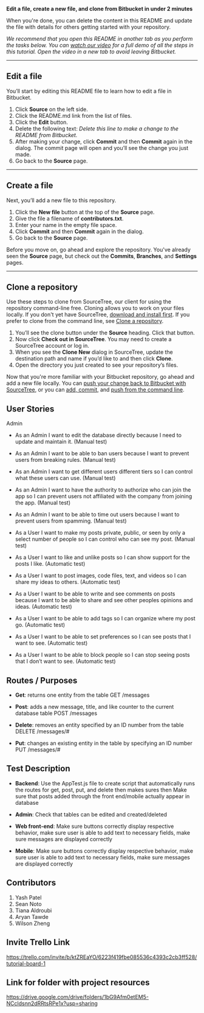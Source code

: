 **Edit a file, create a new file, and clone from Bitbucket in under 2 minutes**

When you're done, you can delete the content in this README and update the file with details for others getting started with your repository.

*We recommend that you open this README in another tab as you perform the tasks below. You can [watch our video](https://youtu.be/0ocf7u76WSo) for a full demo of all the steps in this tutorial. Open the video in a new tab to avoid leaving Bitbucket.*

---

## Edit a file

You’ll start by editing this README file to learn how to edit a file in Bitbucket.

1. Click **Source** on the left side.
2. Click the README.md link from the list of files.
3. Click the **Edit** button.
4. Delete the following text: *Delete this line to make a change to the README from Bitbucket.*
5. After making your change, click **Commit** and then **Commit** again in the dialog. The commit page will open and you’ll see the change you just made.
6. Go back to the **Source** page.

---

## Create a file

Next, you’ll add a new file to this repository.

1. Click the **New file** button at the top of the **Source** page.
2. Give the file a filename of **contributors.txt**.
3. Enter your name in the empty file space.
4. Click **Commit** and then **Commit** again in the dialog.
5. Go back to the **Source** page.

Before you move on, go ahead and explore the repository. You've already seen the **Source** page, but check out the **Commits**, **Branches**, and **Settings** pages.

---

## Clone a repository

Use these steps to clone from SourceTree, our client for using the repository command-line free. Cloning allows you to work on your files locally. If you don't yet have SourceTree, [download and install first](https://www.sourcetreeapp.com/). If you prefer to clone from the command line, see [Clone a repository](https://confluence.atlassian.com/x/4whODQ).

1. You’ll see the clone button under the **Source** heading. Click that button.
2. Now click **Check out in SourceTree**. You may need to create a SourceTree account or log in.
3. When you see the **Clone New** dialog in SourceTree, update the destination path and name if you’d like to and then click **Clone**.
4. Open the directory you just created to see your repository’s files.

Now that you're more familiar with your Bitbucket repository, go ahead and add a new file locally. You can [push your change back to Bitbucket with SourceTree](https://confluence.atlassian.com/x/iqyBMg), or you can [add, commit,](https://confluence.atlassian.com/x/8QhODQ) and [push from the command line](https://confluence.atlassian.com/x/NQ0zDQ).
## User Stories

Admin
- As an Admin I want to edit the database directly because I need to update and maintain it. (Manual test)

- As an Admin I want to be able to ban users because I want to prevent users from breaking rules. (Manual test)

- As an Admin I want to get different users different tiers so I can control what these users can use. (Manual test)

- As an Admin I want to have the authority to authorize who can join the app so I can prevent users not affiliated with the company from joining the app. (Manual test)

- As an Admin I want to be able to time out users because I want to prevent users from spamming. (Manual test)

- As a User I want to make my posts private, public, or seen by only a select number of people so I can control who can see my post. (Manual test)

- As a User I want to like and unlike posts so I can show support for the posts I like. (Automatic test)

- As a User I want to post images, code files, text, and videos so I can share my ideas to others. (Automatic test)

- As a User I want to be able to write and see comments on posts because I want to be able to share and see other peoples opinions and ideas.  (Automatic test)

- As a User I want to be able to add tags so I can organize where my post go. (Automatic test)

- As a User I want to be able to set preferences so I can see posts that I want to see. (Automatic test)

- As a User I want to be able to block people so I can stop seeing posts that I don’t want to see. (Automatic test)

## Routes / Purposes
- __Get__: returns one entity from the table
  GET /messages 

- __Post__: adds a new message, title, and like counter to the current database table
  POST /messages

- __Delete__: removes an entity specified by an ID number from the table
  DELETE /messages/#

- __Put__: changes an existing entity in the table by specifying an ID number
  PUT /messages/#
  
## Test Description
- __Backend__: Use the AppTest.js file to create script that automatically runs the routes for get, post, put, and delete then makes sures then Make sure that posts added through the front end/mobile actually appear in database

- __Admin__: Check that tables can be edited and created/deleted

- __Web front-end__: Make sure buttons correctly display respective behavior, make sure user is able to add text to necessary fields, make sure messages are displayed correctly


- __Mobile__: Make sure buttons correctly display respective behavior, make sure user is able to add text to necessary fields, make sure messages are displayed correctly

## Contributors
1. Yash Patel
2. Sean Noto
3. Tiana Aldroubi
4. Aryan Tawde
4. Wilson Zheng

## Invite Trello Link 
 https://trello.com/invite/b/ktZREaYO/6223f419fbe085536c4393c2cb3ff528/tutorial-board-1
 
 ## Link for folder with project resources
 https://drive.google.com/drive/folders/1bG9Afm0etEM5-NCcldsnn2dRRtsRPe1x?usp=sharing